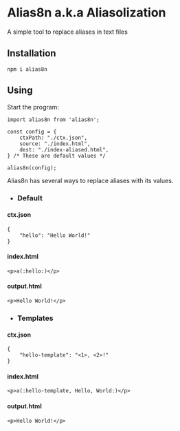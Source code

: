 # Alias8n a.k.a Aliasolization

A simple tool to replace aliases in text files


## Installation 

    npm i alias8n 

## Using

Start the program:

    import alias8n from 'alias8n';
    
    const config = {
        ctxPath: "./ctx.json",
        source: "./index.html",
        dest: "./index-aliased.html",
    } /* These are default values */
    
    alias8n(config);
Alias8n has several ways to replace aliases with its values. 

+  ### Default
#### ctx.json
    {
        "hello": "Hello World!"
    }
#### index.html
    <p>a(:hello:)</p>
#### output.html 
    <p>Hello World!</p>
+  ### Templates
#### ctx.json
    {
        "hello-template": "<1>, <2>!"
    }
#### index.html
    <p>a(:hello-template, Hello, World:)</p>
#### output.html 
    <p>Hello World!</p>



